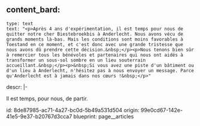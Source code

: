 content_bard:
  -
    type: text
    text: "<p>Après 4 ans d'expérimentation, il est temps pour nous de quitter notre cher Biestebroekbis à Anderlecht. Nous avons vécu de grands moments là-bas. Mais les conditions sont moins favorables à Toestand en ce moment, et c'est donc avec une grande tristesse que nous avons dû prendre cette décision.&nbsp;</p><p>Nous tenons bien sûr à remercier tous les bénévoles et partenaires qui nous ont aidés à transformer un sous-sol sombre en un lieu souterrain accueillant.&nbsp;</p><p>&nbsp;Si vous avez une piste d'un bâtiment ou d'un lieu à Anderlecht, n'hésitez pas à nous envoyer un message. Parce qu'Anderlecht est à jamais dans nos cœurs !&nbsp;</p>"
descr: |-
  <p>Il est temps, pour nous, de partir.
  </p>
id: 8de87985-ac71-4a27-bc0d-5b49a531d504
origin: 99e0cd67-142e-41e5-9e37-b20767d3cca7
blueprint: page__articles
